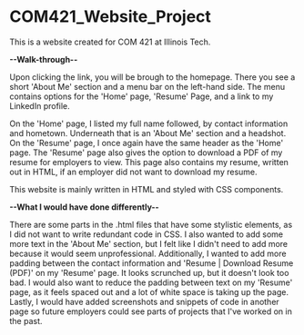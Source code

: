 # COM421_Website_Project

This is a website created for COM 421 at Illinois Tech.

<strong>--Walk-through--</strong>

Upon clicking the link, you will be brough to the homepage. There you see a short 'About Me' section and a menu bar on the left-hand side. The menu contains options
for the 'Home' page, 'Resume' Page, and a link to my LinkedIn profile.

On the 'Home' page, I listed my full name followed, by contact information and hometown. Underneath that is an 'About Me' section and a headshot. On the 'Resume' page,
I once again have the same header as the 'Home' page. The 'Resume' page also gives the option to download a PDF of my resume for employers
to view. This page also contains my resume, written out in HTML, if an employer did not want to download my resume.

This website is mainly written in HTML and styled with CSS components.

<strong>--What I would have done differently--</strong>

There are some parts in the .html files that have some stylistic elements, as I did not want to write redundant code in CSS. I also wanted to add some more text in the
'About Me' section, but I felt like I didn't need to add more because it would seem unprofessional. Additionally, I wanted to add more padding between the contact
information and 'Resume | Download Resume (PDF)' on my 'Resume' page. It looks scrunched up, but it doesn't look too bad. I would also want to reduce
the padding between text on my 'Resume' page, as it feels spaced out and a lot of white space is taking up the page. Lastly, I would have added screenshots and snippets
of code in another page so future employers could see parts of projects that I've worked on in the past.

